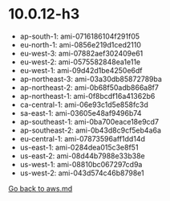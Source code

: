 
 # 10.0.12-h3
- ap-south-1: ami-0716186104f291f05
- eu-north-1: ami-0856e219d1ced2110
- eu-west-3: ami-07882aef302409e61
- eu-west-2: ami-0575582848ea1e11e
- eu-west-1: ami-09d42d1be4250e6df
- ap-northeast-3: ami-03a30db85872789ba
- ap-northeast-2: ami-0b68f50adb866a8f7
- ap-northeast-1: ami-0f8bcdf16a41362b6
- ca-central-1: ami-06e93c1d5e858fc3d
- sa-east-1: ami-03605e48af9496b74
- ap-southeast-1: ami-0ba700eace18e9cd7
- ap-southeast-2: ami-0b43d8c9cf5eb4a6a
- eu-central-1: ami-07873596aff1dd14d
- us-east-1: ami-0284dea015c3e8f51
- us-east-2: ami-08d44b7988e33b38e
- us-west-1: ami-08810bc067297cd9a
- us-west-2: ami-043d574c46b8798e1

[Go back to aws.md](../../aws.md) 
